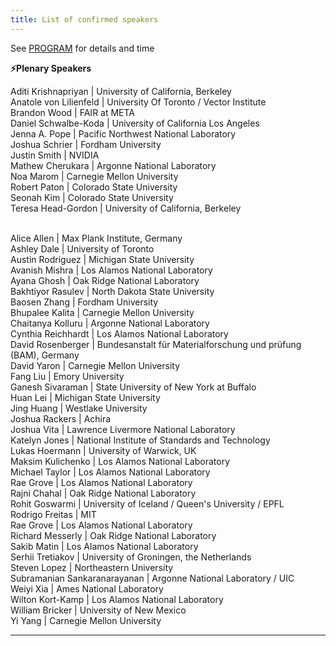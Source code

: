 ```yaml
---
title: List of confirmed speakers
---
```


See [PROGRAM](/program) for details and time

**⚡Plenary Speakers**

Aditi Krishnapriyan | University of California, Berkeley  
Anatole von Lilienfeld | University Of Toronto / Vector Institute  
Brandon Wood | FAIR at META  
Daniel Schwalbe-Koda | University of California Los Angeles  
Jenna A. Pope | Pacific Northwest National Laboratory  
Joshua Schrier | Fordham University  
Justin Smith | NVIDIA  
Mathew Cherukara | Argonne National Laboratory  
Noa Marom | Carnegie Mellon University  
Robert Paton | Colorado State University  
Seonah Kim | Colorado State University  
Teresa Head-Gordon | University of California, Berkeley  
<br>
  
Alice Allen | Max Plank Institute, Germany  
Ashley Dale | University of Toronto  
Austin Rodriguez | Michigan State University  
Avanish Mishra | Los Alamos National Laboratory  
Ayana Ghosh | Oak Ridge National Laboratory  
Bakhtiyor Rasulev | North Dakota State University  
Baosen Zhang | Fordham University  
Bhupalee Kalita | Carnegie Mellon University  
Chaitanya Kolluru | Argonne National Laboratory  
Cynthia Reichhardt | Los Alamos National Laboratory  
David Rosenberger | Bundesanstalt für Materialforschung und prüfung (BAM), Germany  
David Yaron | Carnegie Mellon University  
Fang Liu | Emory University  
Ganesh Sivaraman | State University of New York at Buffalo  
Huan Lei | Michigan State University  
Jing Huang | Westlake University  
Joshua Rackers | Achira  
Joshua Vita | Lawrence Livermore National Laboratory  
Katelyn Jones | National Institute of Standards and Technology  
Lukas Hoermann | University of Warwick, UK  
Maksim Kulichenko | Los Alamos National Laboratory  
Michael Taylor | Los Alamos National Laboratory  
Rae Grove | Los Alamos National Laboratory  
Rajni Chahal | Oak Ridge National Laboratory  
Rohit Goswarmi | University of Iceland / Queen's University / EPFL  
Rodrigo Freitas | MIT  
Rae Grove | Los Alamos National Laboratory  
Richard Messerly | Oak Ridge National Laboratory  
Sakib Matin | Los Alamos National Laboratory  
Serhii Tretiakov | University of Groningen, the Netherlands  
Steven Lopez | Northeastern University  
Subramanian Sankaranarayanan | Argonne National Laboratory / UIC  
Weiyi Xia | Ames National Laboratory  
Wilton Kort-Kamp | Los Alamos National Laboratory  
William Bricker | University of New Mexico  
Yi Yang | Carnegie Mellon University  

---

<br>

